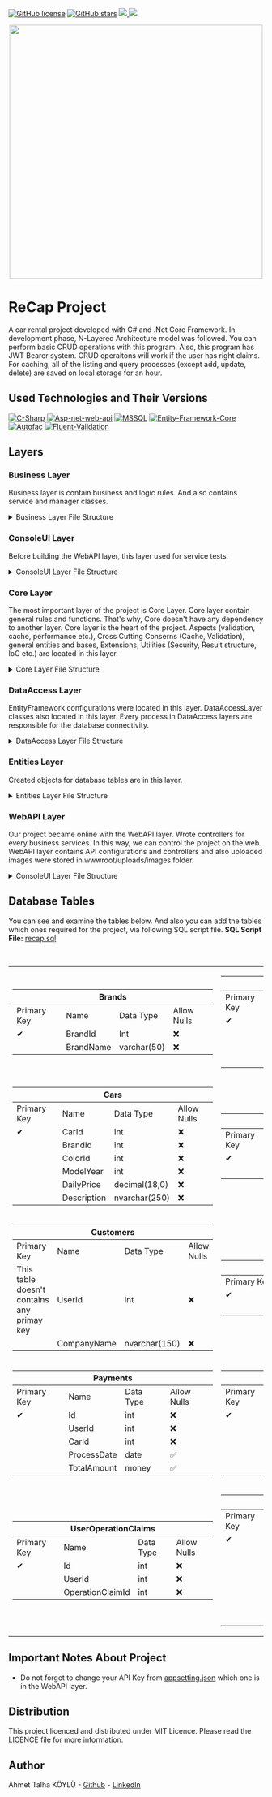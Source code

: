 [![GitHub license](https://img.shields.io/github/license/talhakoylu/ReCapProject?style=for-the-badge)](https://github.com/talhakoylu/ReCapProject/blob/master/LICENSE)
[![GitHub stars](https://img.shields.io/github/stars/talhakoylu/ReCapProject?style=for-the-badge)](https://github.com/talhakoylu/ReCapProject/stargazers)
<a href="https://www.linkedin.com/in/talhakoylu/">
    <img src="https://img.shields.io/badge/linkedin-%230077B5.svg?&style=for-the-badge&logo=linkedin&logoColor=white" />
</a>
<a href="https://www.twitter.com/talhakoylu/">
    <img src="https://img.shields.io/badge/Twitter-1DA1F2?style=for-the-badge&logo=twitter&logoColor=white" />
</a>

<p align="center"><img src="https://i.imgur.com/S7YH4eA.png" width = 500px ></p>

# ReCap Project
A car rental project developed with C# and .Net Core Framework. In development phase, N-Layered Architecture model was followed.
You can perform basic CRUD operations with this program. Also, this program has JWT Bearer system. 
CRUD operaitons will work if the user has right claims. For caching, all of the listing and query processes (except add, update, delete) are 
saved on local storage for an hour.

## Used Technologies and Their Versions
[![C-Sharp](https://img.shields.io/badge/C%23-239120?style=for-the-badge&logo=c-sharp&logoColor=white)](https://docs.microsoft.com/en-us/dotnet/csharp/)
[![Asp-net-web-api](https://img.shields.io/badge/ASP.NET%20Web%20API-5C2D91?style=for-the-badge&logo=.net&logoColor=white)](https://dotnet.microsoft.com/apps/aspnet)
[![MSSQL](https://img.shields.io/badge/MSSQL-004880?style=for-the-badge&logo=microsoft-sql-server&logoColor=white)](https://www.microsoft.com/en-us/sql-server/sql-server-2019?rtc=2)
[![Entity-Framework-Core](https://img.shields.io/badge/Entity%20Framework%20Core%20v3.1.1-004880?style=for-the-badge&logo=nuget&logoColor=white)](https://docs.microsoft.com/en-us/ef/)
[![Autofac](https://img.shields.io/badge/Autofac%20v6.1-004880?style=for-the-badge&logo=nuget&logoColor=white)](https://autofac.org/)
[![Fluent-Validation](https://img.shields.io/badge/Fluent%20Validation%20v9.5.1-004880?style=for-the-badge&logo=nuget&logoColor=white)](https://fluentvalidation.net/)

## Layers
### Business Layer
Business layer is contain business and logic rules. And also contains service and manager classes.

<details>
  <summary>Business Layer File Structure</summary>      
    <br> 
    
        Business
          |-- Abstract
          |   |-- IAuthService.cs
          |   |-- IBrandService.cs
          |   |-- ICarImageService.cs
          |   |-- ICarService.cs
          |   |-- IColorService.cs
          |   |-- ICustomerService.cs
          |   |-- IPaymentService.cs
          |   |-- IRentalService.cs
          |   |-- IUserService.cs
          |-- Business.csproj
          |-- BusinessAspects
          |   |-- Autofac
          |   |   |-- SecuredOperation.cs
          |-- Concrete
          |   |-- AuthManager.cs
          |   |-- BrandManager.cs
          |   |-- CarImageManager.cs
          |   |-- CarManager.cs
          |   |-- ColorManager.cs
          |   |-- CustomerManager.cs
          |   |-- PaymentManager.cs
          |   |-- RentalManager.cs
          |   |-- UserManager.cs
          |-- Constants
          |   |-- Messages.cs
          |-- DependencyResolvers
          |   |-- Autofac
          |   |   |-- AutofacBusinessModule.cs
          |-- ValidationRules
          |   |-- FluentValidation
          |   |   |-- BrandValidator.cs
          |   |   |-- CarImageValidator.cs
          |   |   |-- CarValidator.cs
          |   |   |-- ColorValidator.cs
          |   |   |-- CustomerValidator.cs
          |   |   |-- RentalValidator.cs
          |   |   |-- UserValidator.cs
</details>

### ConsoleUI Layer
Before building the WebAPI layer, this layer used for service tests.

<details>
  <summary>ConsoleUI Layer File Structure</summary>      
  <br>
  
        ConsoleUI
           |   |-- ConsoleUI.csproj
           |   |-- Program.cs
</details>

### Core Layer
The most important layer of the project is Core Layer. Core layer contain general rules and functions. That's why, Core doesn't have any dependency to another layer. Core layer is the heart of the project. Aspects (validation, cache, performance etc.), Cross Cutting Conserns (Cache, Validation), general entities and bases, Extensions, Utilities (Security, Result structure, IoC etc.) are located in this layer.

<details>
  <summary>Core Layer File Structure</summary>      
  <br>
  
        Core
           |   |-- Aspects
           |   |   |-- Autofac
           |   |   |   |-- Caching
           |   |   |   |   |-- CacheAspect.cs
           |   |   |   |   |-- CacheRemoveAspects.cs
           |   |   |   |-- Performance
           |   |   |   |   |-- PerformanceAspect.cs
           |   |   |   |-- Transaction
           |   |   |   |   |-- TransactionScopeAspect.cs
           |   |   |   |-- Validation
           |   |   |   |   |-- ValidationAspect.cs
           |   |-- Core.csproj
           |   |-- CrossCuttingConcerns
           |   |   |-- Caching
           |   |   |   |-- ICacheManager.cs
           |   |   |   |-- Microsoft
           |   |   |   |   |-- MemoryCacheManager.cs
           |   |   |-- Validation
           |   |   |   |-- FluentValidation
           |   |   |   |   |-- ValidationTool.cs
           |   |-- DataAccess
           |   |   |-- EntityFramework
           |   |   |   |-- EfEntityRepositoryBase.cs
           |   |   |-- IEntityRepository.cs
           |   |-- DependencyResolvers
           |   |   |-- CoreModule.cs
           |   |-- Entities
           |   |   |-- Concrete
           |   |   |   |-- OperationClaim.cs
           |   |   |   |-- OperationClaimDto.cs
           |   |   |   |-- User.cs
           |   |   |   |-- UserOperationClaim.cs
           |   |   |-- IDto.cs
           |   |   |-- IEntity.cs
           |   |-- Extensions
           |   |   |-- ClaimExtensions.cs
           |   |   |-- ClaimsPrincipalExtensions.cs
           |   |   |-- ServiceCollectionExtensions.cs
           |   |-- Utilities
           |   |   |-- Business
           |   |   |   |-- BusinessRules.cs
           |   |   |-- Helpers
           |   |   |   |-- FileHelper.cs
           |   |   |-- Interceptors
           |   |   |   |-- AspectInterceptorSelector.cs
           |   |   |   |-- MethodInterception.cs
           |   |   |   |-- MethodInterceptionBaseAttribute.cs
           |   |   |-- IoC
           |   |   |   |-- ICoreModule.cs
           |   |   |   |-- ServiceTool.cs
           |   |   |-- Results
           |   |   |   |-- DataResult.cs
           |   |   |   |-- ErrorDataResult.cs
           |   |   |   |-- ErrorResult.cs
           |   |   |   |-- IDataResult.cs
           |   |   |   |-- IResult.cs
           |   |   |   |-- Result.cs
           |   |   |   |-- SuccessDataResult.cs
           |   |   |   |-- SuccessResult.cs
           |   |   |-- Security
           |   |   |   |-- Encryption
           |   |   |   |   |-- SecurityKeyHelper.cs
           |   |   |   |   |-- SigningCredentialsHelper.cs
           |   |   |   |-- Hashing
           |   |   |   |   |-- HashingHelper.cs
           |   |   |   |-- JWT
           |   |   |   |   |-- AccessToken.cs
           |   |   |   |   |-- ITokenHelper.cs
           |   |   |   |   |-- JwtHelper.cs
           |   |   |   |   |-- TokenOptions.cs

</details>

### DataAccess Layer
EntityFramework configurations were located in this layer. DataAccessLayer classes also located in this layer. Every process in DataAccess layers are responsible for the database connectivity.
<details>
  <summary>DataAccess Layer File Structure</summary>      
  <br>
  
         DataAccess
           |   |-- Abstract
           |   |   |-- IBrandDal.cs
           |   |   |-- ICarDal.cs
           |   |   |-- ICarImageDal.cs
           |   |   |-- IColorDal.cs
           |   |   |-- ICustomerDal.cs
           |   |   |-- IPaymentDal.cs
           |   |   |-- IRentalDal.cs
           |   |   |-- IUserDal.cs
           |   |-- Concrete
           |   |   |-- EntityFramework
           |   |   |   |-- Context
           |   |   |   |   |-- ReCapProjectContext.cs
           |   |   |   |-- EfBrandDal.cs
           |   |   |   |-- EfCarDal.cs
           |   |   |   |-- EfCarImageDal.cs
           |   |   |   |-- EfColorDal.cs
           |   |   |   |-- EfCustomerDal.cs
           |   |   |   |-- EfPaymentDal.cs
           |   |   |   |-- EfRentalDal.cs
           |   |   |   |-- EfUserDal.cs
           |   |   |-- InMemory
           |   |   |   |-- InMemoryBrandDal.cs
           |   |   |   |-- InMemoryCarDal.cs
           |   |   |   |-- InMemoryColorDal.cs
           |   |-- DataAccess.csproj

</details>

### Entities Layer
Created objects for database tables are in this layer.

<details>
  <summary>Entities Layer File Structure</summary>      
  <br>
  
         Entities
           |   |-- Concrete
           |   |   |-- Brand.cs
           |   |   |-- Car.cs
           |   |   |-- CarImage.cs
           |   |   |-- Color.cs
           |   |   |-- Customer.cs
           |   |   |-- Payment.cs
           |   |   |-- Rental.cs
           |   |-- DTOs
           |   |   |-- CarDetailDto.cs
           |   |   |-- CustomerDetailDto.cs
           |   |   |-- PaymentDto.cs
           |   |   |-- RentalDetailDto.cs
           |   |   |-- UserForLoginDto.cs
           |   |   |-- UserForRegisterDto.cs
           |   |-- Entities.csproj
</details>

### WebAPI Layer
Our project became online with the WebAPI layer. Wrote controllers for every business services. In this way, we can control the project on the web. WebAPI layer contains API configurations and controllers and also uploaded images were stored in wwwroot/uploads/images folder.

<details>
  <summary>ConsoleUI Layer File Structure</summary>      
  <br>
  
         WebAPI
           |   |-- Controllers
           |   |   |-- AuthController.cs
           |   |   |-- BrandsController.cs
           |   |   |-- CarImagesController.cs
           |   |   |-- CarsController.cs
           |   |   |-- ColorsController.cs
           |   |   |-- CustomersController.cs
           |   |   |-- PaymentsController.cs
           |   |   |-- RentalsController.cs
           |   |   |-- UsersController.cs
           |   |-- Program.cs
           |   |-- Properties
           |   |   |-- launchSettings.json
           |   |-- Startup.cs
           |   |-- WebAPI.csproj
           |   |-- appsettings.Development.json
           |   |-- appsettings.json
           |   |-- wwwroot
           |   |   |-- uploads
           |   |   |   |-- images
</details>

## Database Tables
You can see and examine the tables below.
And also you can add the tables which ones required for the project, via following SQL script file.
<b>SQL Script File:</b> <a href="https://github.com/talhakoylu/ReCapProject/blob/master/recap.sql">recap.sql</a>
<table>
<tbody>
    </br>
  <tr>
    <td>
        <table>
            <thead>
              <tr>
                <th class="tg-baqh" colspan="4"><span style="font-weight:bold">Brands</span></th>
              </tr>
            </thead>
            <tbody>
              <tr>
                <td>Primary Key</td>
                <td>Name</td>
                <td>Data Type</td>
                <td>Allow Nulls</td>
              </tr>
              <tr>
                <td class="tg-0lax">✔</td>
                <td class="tg-0pky">BrandId</td>
                <td class="tg-0pky">Int</td>
                <td class="tg-0lax">❌</td>
              </tr>
              <tr>
                <td class="tg-0lax"></td>
                <td class="tg-0pky">BrandName</td>
                <td class="tg-0pky">varchar(50)</td>
                <td class="tg-0lax">❌</td>
              </tr>
            </tbody>
         </table>
    </td>
    <td>
       <table>
        <thead>
          <tr>
            <th class="tg-baqh" colspan="4"><span style="font-weight:bold">CarImages</span></th>
          </tr>
        </thead>
        <tbody>
          <tr>
            <td class="tg-1wig">Primary Key</td>
            <td class="tg-fymr">Name</td>
            <td class="tg-fymr">Data Type</td>
            <td class="tg-1wig">Allow Nulls</td>
          </tr>
          <tr>
            <td class="tg-0lax">✔</td>
            <td class="tg-0pky">Id</td>
            <td class="tg-0pky">Int</td>
            <td class="tg-0lax">❌</td>
          </tr>
          <tr>
            <td class="tg-0lax"></td>
            <td class="tg-0pky">CarId</td>
            <td class="tg-0pky">Int</td>
            <td class="tg-0lax">❌</td>
          </tr>
          <tr>
            <td class="tg-0lax"></td>
            <td class="tg-0lax">ImagePath</td>
            <td class="tg-0lax">varchar(MAX)</td>
            <td class="tg-0lax">✅</td>
          </tr>
          <tr>
            <td class="tg-0lax"></td>
            <td class="tg-0lax">Date</td>
            <td class="tg-0lax">datetime</td>
            <td class="tg-0lax">❌</td>
          </tr>
        </tbody>
       </table>
    </td>
  </tr>
  <tr>
    <td>
        <table>
            <thead>
              <tr>
                <th class="tg-baqh" colspan="4"><span style="font-weight:bold">Cars</span></th>
              </tr>
            </thead>
            <tbody>
              <tr>
                <td class="tg-1wig">Primary Key</td>
                <td class="tg-fymr">Name</td>
                <td class="tg-fymr">Data Type</td>
                <td class="tg-1wig">Allow Nulls</td>
              </tr>
              <tr>
                <td class="tg-0lax">✔</td>
                <td class="tg-0pky">CarId</td>
                <td class="tg-0pky">int</td>
                <td class="tg-0lax">❌</td>
              </tr>
              <tr>
                <td class="tg-0lax"></td>
                <td class="tg-0pky">BrandId</td>
                <td class="tg-0pky">int</td>
                <td class="tg-0lax">❌</td>
              </tr>
              <tr>
                <td class="tg-0lax"></td>
                <td class="tg-0lax">ColorId</td>
                <td class="tg-0lax">int</td>
                <td class="tg-0lax">❌</td>
              </tr>
              <tr>
                <td class="tg-0lax"></td>
                <td class="tg-0lax">ModelYear</td>
                <td class="tg-0lax">int</td>
                <td class="tg-0lax">❌</td>
              </tr>
              <tr>
                <td class="tg-0lax"></td>
                <td class="tg-0lax">DailyPrice</td>
                <td class="tg-0lax">decimal(18,0)</td>
                <td class="tg-0lax">❌</td>
              </tr>
              <tr>
                <td class="tg-0lax"></td>
                <td class="tg-0lax">Description</td>
                <td class="tg-0lax">nvarchar(250)</td>
                <td class="tg-0lax">❌</td>
              </tr>
            </tbody>
         </table>
    </td>
    <td>
    <table>
        <thead>
          <tr>
            <th colspan="4">Colors</th>
          </tr>
        </thead>
        <tbody>
          <tr>
            <td>Primary Key</td>
            <td>Name</td>
            <td>Data Type</td>
            <td>Allow Nulls</td>
          </tr>
          <tr>
            <td>✔</td>
            <td>ColorId</td>
            <td>int</td>
            <td>❌</td>
          </tr>
          <tr>
            <td></td>
            <td>ColorName</td>
            <td>int</td>
            <td>❌</td>
          </tr>
        </tbody>
     </table>
    </td>
  </tr>
  <tr>
    <td>
        <table>
            <thead>
              <tr>
                <th colspan="4">Customers</th>
              </tr>
            </thead>
            <tbody>
              <tr>
                <td>Primary Key</td>
                <td>Name</td>
                <td>Data Type</td>
                <td>Allow Nulls</td>
              </tr>
              <tr>
                <td>This table doesn't<br>contains any primay<br>key</td>
                <td>UserId</td>
                <td>int</td>
                <td>❌</td>
              </tr>
              <tr>
                <td></td>
                <td>CompanyName</td>
                <td>nvarchar(150)</td>
                <td>❌</td>
              </tr>
            </tbody>
        </table>
    </td>
    <td>
        <table>
            <thead>
              <tr>
                <th colspan="4">OperationsClaims</th>
              </tr>
            </thead>
            <tbody>
              <tr>
                <td>Primary Key</td>
                <td>Name</td>
                <td>Data Type</td>
                <td>Allow Nulls</td>
              </tr>
              <tr>
                <td>✔</td>
                <td>Id</td>
                <td>int</td>
                <td>❌</td>
              </tr>
              <tr>
                <td></td>
                <td>Name</td>
                <td>varchar(150)</td>
                <td>❌</td>
              </tr>
            </tbody>
         </table>
    </td>
  </tr>
  <tr>
    <td>
        <table>
            <thead>
              <tr>
                <th colspan="4">Payments</th>
              </tr>
            </thead>
            <tbody>
              <tr>
                <td>Primary Key</td>
                <td>Name</td>
                <td>Data Type</td>
                <td>Allow Nulls</td>
              </tr>
              <tr>
                <td>✔</td>
                <td>Id</td>
                <td>int</td>
                <td>❌</td>
              </tr>
              <tr>
                <td></td>
                <td>UserId</td>
                <td>int</td>
                <td>❌</td>
              </tr>
              <tr>
                <td></td>
                <td>CarId</td>
                <td>int</td>
                <td>❌</td>
              </tr>
              <tr>
                <td></td>
                <td>ProcessDate</td>
                <td>date</td>
                <td>✅</td>
              </tr>
              <tr>
                <td></td>
                <td>TotalAmount</td>
                <td>money</td>
                <td>✅</td>
              </tr>
            </tbody>
        </table>
    </td>
    <td>
        <table>
            <thead>
              <tr>
                <th colspan="4">Rentals</th>
              </tr>
            </thead>
            <tbody>
              <tr>
                <td>Primary Key</td>
                <td>Name</td>
                <td>Data Type</td>
                <td>Allow Nulls</td>
              </tr>
              <tr>
                <td>✔</td>
                <td>Id</td>
                <td>int</td>
                <td>❌</td>
              </tr>
              <tr>
                <td></td>
                <td>CarId</td>
                <td>int</td>
                <td>❌</td>
              </tr>
              <tr>
                <td></td>
                <td>CustomerId</td>
                <td>int</td>
                <td>❌</td>
              </tr>
              <tr>
                <td></td>
                <td>RentDate</td>
                <td>datetime</td>
                <td>❌</td>
              </tr>
              <tr>
                <td></td>
                <td>ReturnDate</td>
                <td>datetime</td>
                <td>✅</td>
              </tr>
            </tbody>
        </table>
    </td>
  </tr>
  <tr>
    <td>
        <table>
            <thead>
              <tr>
                <th colspan="4">UserOperationClaims</th>
              </tr>
            </thead>
            <tbody>
              <tr>
                <td>Primary Key</td>
                <td>Name</td>
                <td>Data Type</td>
                <td>Allow Nulls</td>
              </tr>
              <tr>
                <td>✔</td>
                <td>Id</td>
                <td>int</td>
                <td>❌</td>
              </tr>
              <tr>
                <td></td>
                <td>UserId</td>
                <td>int</td>
                <td>❌</td>
              </tr>
              <tr>
                <td></td>
                <td>OperationClaimId</td>
                <td>int</td>
                <td>❌</td>
              </tr>
            </tbody>
         </table>
    </td>
    <td>
        <table>
            <thead>
              <tr>
                <th colspan="4">Users</th>
              </tr>
            </thead>
            <tbody>
              <tr>
                <td>Primary Key</td>
                <td>Name</td>
                <td>Data Type</td>
                <td>Allow Nulls</td>
              </tr>
              <tr>
                <td>✔</td>
                <td>Id</td>
                <td>int</td>
                <td>❌</td>
              </tr>
              <tr>
                <td></td>
                <td>FirstName</td>
                <td>varchar(50)</td>
                <td>❌</td>
              </tr>
              <tr>
                <td></td>
                <td>LastName</td>
                <td>varchar(50)</td>
                <td>❌</td>
              </tr>
              <tr>
                <td></td>
                <td>Email</td>
                <td>varchar(150)</td>
                <td>❌</td>
              </tr>
              <tr>
                <td></td>
                <td>PasswordHash</td>
                <td>varbinary(500)</td>
                <td>❌</td>
              </tr>
              <tr>
                <td></td>
                <td>PasswordSalt</td>
                <td>varbinary(500)</td>
                <td>❌</td>
              </tr>
              <tr>
                <td></td>
                <td>Status</td>
                <td>bit</td>
                <td>❌</td>
              </tr>
            </tbody>
         </table>
    </td>
  </tr>
</tbody>
</table>

## Important Notes About Project
- Do not forget to change your API Key from <a href="https://github.com/talhakoylu/ReCapProject/blob/master/ReCapProject/WebAPI/appsettings.json">appsetting.json</a> which one is in the WebAPI layer.

## Distribution
This project licenced and distributed under MIT Licence. Please read the <a href="https://github.com/talhakoylu/ReCapProject/blob/master/LICENSE">LICENCE</a> file for more information.

## Author
Ahmet Talha KÖYLÜ - <a href="https://github.com/talhakoylu/">Github</a> - <a href="https://linkedin.com/in/talhakoylu">LinkedIn</a>
